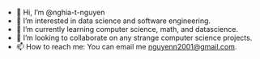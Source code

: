 - 👋 Hi, I’m @nghia-t-nguyen
- 👀 I’m interested in data science and software engineering.
- 🌱 I’m currently learning computer science, math, and datascience.
- 💞️ I’m looking to collaborate on any strange computer science projects.
- 📫 How to reach me: You can email me nguyenn2001@gmail.com.
